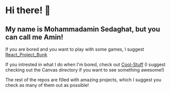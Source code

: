 # Hi there! 👋

## My name is Mohammadamin Sedaghat, but you can call me Amin!

If you are bored and you want to play with some games, I suggest [React_Project_Bunk](https://github.com/Mohammdamin-Sedaghat/Recat_Project_Bunk)

If you intrested in what I do when I'm bored, check out [Cool-Stuff](https://github.com/Mohammdamin-Sedaghat/Cool-Stuff) (I suggest checking out the Canvas directory if you want to see something awesome!)

The rest of the repos are filled with amazing projects, which I suggest you check as many of them out as possible!

